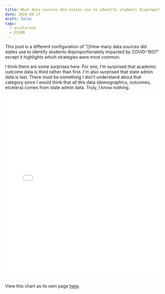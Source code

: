 ```yaml
---
title: What data sources did states use to identify students disproportionately impacted by COVID-19?
date: 2024-09-17
draft: false
tags:
  - accelerate
  - ESSER
---
```

 
This post is a different configuration of "[[How many data sources did states use to identify students disproportionately impacted by COVID-19]]?" except it highlights which strategies were most common. 

I think there are some surprises here. For one, I'm surprised that academic outcome data is third rather than first. I'm also surprised that state admin data is last. There must be something I don't understand about that category since I would think that all this data (demographics, outcomes, etcetera) comes from state admin data. Truly, I know nothing.

<iframe src="state_data_used_bar.html" width="100%" height="600px" frameborder="0"></iframe>

View this chart as its own page [here](log.jasongodfrey.info/state_data_used_bar.html).